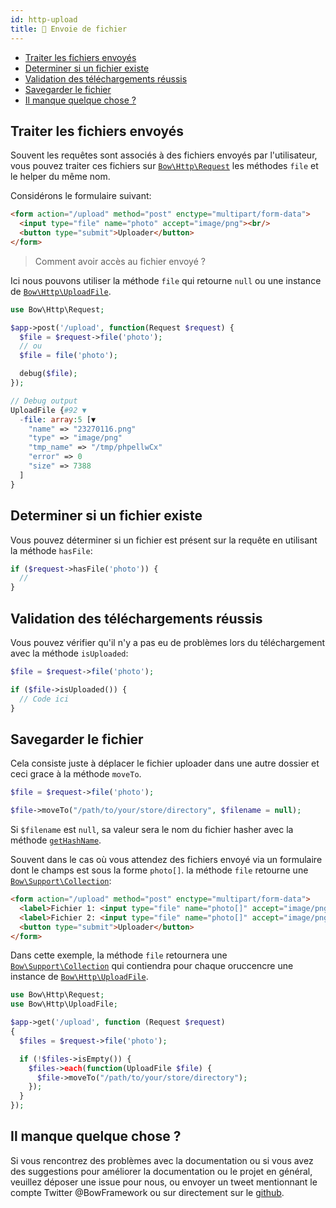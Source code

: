 ```yaml
---
id: http-upload
title: 🛫 Envoie de fichier
---
```


- [Traiter les fichiers envoyés](#traiter-les-fichiers-envoyés)
- [Determiner si un fichier existe](#determiner-si-un-fichier-existe)
- [Validation des téléchargements réussis](#validation-des-téléchargements-réussis)
- [Savegarder le fichier](#savegarder-le-fichier)
- [Il manque quelque chose ?](#il-manque-quelque-chose-)

## Traiter les fichiers envoyés

Souvent les requêtes sont associés à des fichiers envoyés par l'utilisateur, vous pouvez traiter ces fichiers sur [`Bow\Http\Request`](https://bowphp.com/api/master/Bow/Http/Request.html) les méthodes `file` et le helper du même nom.

Considérons le formulaire suivant:

```html
<form action="/upload" method="post" enctype="multipart/form-data">
  <input type="file" name="photo" accept="image/png"><br/>
  <button type="submit">Uploader</button>
</form>
```

> Comment avoir accès au fichier envoyé ?

Ici nous pouvons utiliser la méthode `file` qui retourne `null` ou une instance de [`Bow\Http\UploadFile`](https://bowphp.com/api/master/Bow/Http/UploadFile.html).

```php
use Bow\Http\Request;

$app->post('/upload', function(Request $request) {
  $file = $request->file('photo');
  // ou
  $file = file('photo');

  debug($file);
});
```

```php
// Debug output
UploadFile {#92 ▼
  -file: array:5 [▼
    "name" => "23270116.png"
    "type" => "image/png"
    "tmp_name" => "/tmp/phpellwCx"
    "error" => 0
    "size" => 7388
  ]
}
```

## Determiner si un fichier existe

Vous pouvez déterminer si un fichier est présent sur la requête en utilisant la méthode `hasFile`:

```php
if ($request->hasFile('photo')) {
  //
}
```

## Validation des téléchargements réussis

Vous pouvez vérifier qu'il n'y a pas eu de problèmes lors du téléchargement avec la méthode `isUploaded`:

```php
$file = $request->file('photo');

if ($file->isUploaded()) {
  // Code ici
}
```

## Savegarder le fichier

Cela consiste juste à déplacer le fichier uploader dans une autre dossier et ceci grace à la méthode `moveTo`.

```php
$file = $request->file('photo');

$file->moveTo("/path/to/your/store/directory", $filename = null);
```

Si `$filename` est `null`, sa valeur sera le nom du fichier hasher avec la méthode [`getHashName`](https://bowphp.com/api/master/Bow/Http/UploadFile.html#method_getHashName).

Souvent dans le cas où vous attendez des fichiers envoyé via un formulaire dont le champs est sous la forme `photo[]`. la méthode `file` retourne une [`Bow\Support\Collection`](https://bowphp.com/api/master/Bow/Support/Collection.html):

```html
<form action="/upload" method="post" enctype="multipart/form-data">
  <label>Fichier 1: <input type="file" name="photo[]" accept="image/png"></label><br/>
  <label>Fichier 2: <input type="file" name="photo[]" accept="image/png"></label><br/>
  <button type="submit">Uploader</button>
</form>
```

Dans cette exemple, la méthode `file` retournera une [`Bow\Support\Collection`](https://bowphp.com/api/master/Bow/Support/Collection.html) qui contiendra pour chaque oruccencre une instance de [`Bow\Http\UploadFile`](https://bowphp.com/api/master/Bow/Http/UploadFile.html).

```php
use Bow\Http\Request;
use Bow\Http\UploadFile;

$app->get('/upload', function (Request $request)
{
  $files = $request->file('photo');

  if (!$files->isEmpty()) {
    $files->each(function(UploadFile $file) {
      $file->moveTo("/path/to/your/store/directory");
    });
  }
});
```

## Il manque quelque chose ?

Si vous rencontrez des problèmes avec la documentation ou si vous avez des suggestions pour améliorer la documentation ou le projet en général, veuillez déposer une issue pour nous, ou envoyer un tweet mentionnant le compte Twitter @BowFramework ou sur directement sur le [github](https://github.com/bowphp/docs/issues).
